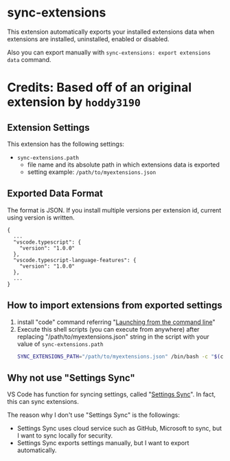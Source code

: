 # sync-extensions

This extension automatically exports your installed extensions data when extensions are installed, uninstalled, enabled or disabled.

Also you can export manually with `sync-extensions: export extensions data` command.

# Credits: Based off of an original extension by `hoddy3190`


## Extension Settings

This extension has the following settings:

+ `sync-extensions.path`
  - file name and its absolute path in which extensions data is exported
  - setting example: `/path/to/myextensions.json`

## Exported Data Format

The format is JSON.
If you install multiple versions per extension id, current using version is written.

```
{
  ...
  "vscode.typescript": {
    "version": "1.0.0"
  },
  "vscode.typescript-language-features": {
    "version": "1.0.0"
  },
  ...
}
```

## How to import extensions from exported settings

1. install "code" command referring "[Launching from the command line](https://code.visualstudio.com/docs/setup/mac#_launching-from-the-command-line)"
2. Execute this shell scripts (you can execute from anywhere) after replacing "/path/to/myextensions.json" string in the script with your value of `sync-extensions.path`
   ```sh
   SYNC_EXTENSIONS_PATH="/path/to/myextensions.json" /bin/bash -c "$(curl -fsSL https://raw.githubusercontent.com/hoddy3190/sync-extensions/main/install_extensions.sh)"
   ```

## Why not use "Settings Sync"

VS Code has function for syncing settings, called "[Settings Sync](https://code.visualstudio.com/docs/editor/settings-sync)".
In fact, this can sync extensions.

The reason why I don't use "Settings Sync" is the followings:

- Settings Sync uses cloud service such as GitHub, Microsoft to sync, but I want to sync locally for security.
- Settings Sync exports settings manually, but I want to export automatically.
